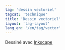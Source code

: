 ```yaml
---
tag: 'dessin vectoriel'
tagcat: 'technique'
title: 'Dessin vectoriel'
layout: 'tag-layout'
lang_en: '/en/tag/vector'
---
```


Dessiné avec [Inkscape](http://www.inkscape.org/)
